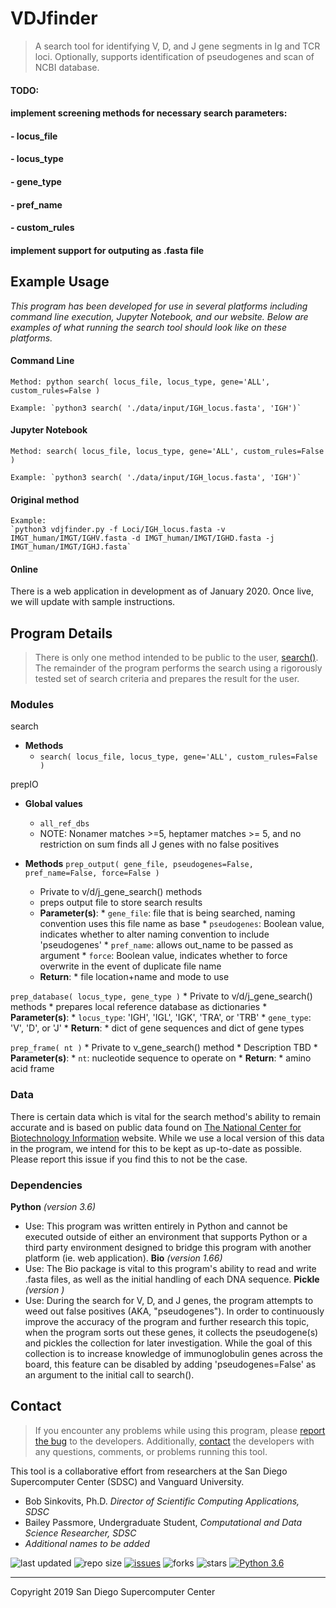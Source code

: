 # VDJfinder
> A search tool for identifying V, D, and J gene segments in Ig and TCR loci. Optionally, supports identification of pseudogenes and scan of NCBI database.


#### TODO:
#### implement screening methods for necessary search parameters:
####    - locus_file
####    - locus_type
####    - gene_type
####    - pref_name
####    - custom_rules
#### implement support for outputing as .fasta file


## Example Usage
_This program has been developed for use in several platforms including command line execution, Jupyter Notebook, and our website. Below are examples of what running the search tool should look like on these platforms._

#### Command Line
    Method: python search( locus_file, locus_type, gene='ALL', custom_rules=False )

    Example: `python3 search( './data/input/IGH_locus.fasta', 'IGH')`

#### Jupyter Notebook
    Method: search( locus_file, locus_type, gene='ALL', custom_rules=False )

    Example: `python3 search( './data/input/IGH_locus.fasta', 'IGH')`

#### Original method
    Example:
    `python3 vdjfinder.py -f Loci/IGH_locus.fasta -v IMGT_human/IMGT/IGHV.fasta -d IMGT_human/IMGT/IGHD.fasta -j IMGT_human/IMGT/IGHJ.fasta`

#### Online
There is a web application in development as of January 2020. Once live, we will update with sample instructions.



## **Program Details**
> There is only one method intended to be public to the user, [search()](https://github.com/bailatrix/VDJfinder/blob/master/src/modules/search.py). The remainder of the program performs the search using a rigorously tested set of search criteria and prepares the result for the user. 


### Modules
search
* __Methods__
    * `search( locus_file, locus_type, gene='ALL', custom_rules=False )`

prepIO
* __Global values__
    * `all_ref_dbs`
    * NOTE: Nonamer matches >=5, heptamer matches >= 5, and no restriction on sum finds all J genes with no false positives

* __Methods__
`prep_output( gene_file, pseudogenes=False, pref_name=False, force=False )`
     * Private to v/d/j_gene_search() methods
     * preps output file to store search results
     * __Parameter(s)__:
           * `gene_file`: file that is being searched, naming convention uses this file name as base
           * `pseudogenes`: Boolean value, indicates whether to alter naming convention to include 'pseudogenes'
           * `pref_name`: allows out_name to be passed as argument
           * `force`: Boolean value, indicates whether to force overwrite in the event of duplicate file name
     * __Return__: 
           * file location+name and mode to use
       
`prep_database( locus_type, gene_type )`
     * Private to v/d/j_gene_search() methods
     * prepares local reference database as dictionaries
     * __Parameter(s)__:
           * `locus_type`: 'IGH', 'IGL', 'IGK', 'TRA', or 'TRB'
           * `gene_type`: 'V', 'D', or 'J'
     * __Return__:
           * dict of gene sequences and dict of gene types
    
`prep_frame( nt )`
     * Private to v_gene_search() method
     * Description TBD 
     * __Parameter(s)__:
           * `nt`: nucleotide sequence to operate on
     * __Return__:
           * amino acid frame

### Data
There is certain data which is vital for the search method's ability to remain accurate and is based on public data found on [The National Center for Biotechnology Information](https://www.ncbi.nlm.nih.gov/gene?Db=gene&Cmd=DetailsSearch&Term=3492) website. While we use a local version of this data in the program, we intend for this to be kept as up-to-date as possible. Please report this issue if you find this to not be the case. 

### Dependencies
__Python__ _(version 3.6)_
- Use: This program was written entirely in Python and cannot be executed outside of either an environment that supports Python or a third party environment designed to bridge this program with another platform (ie. web application). 
__Bio__ _(version 1.66)_
- Use: The Bio package is vital to this program's ability to read and write .fasta files, as well as the initial handling of each DNA sequence.
__Pickle__ _(version )_
- Use: During the search for V, D, and J genes, the program attempts to weed out false positives (AKA, "pseudogenes"). In order to continuously improve the accuracy of the program and further research this topic, when the program sorts out these genes, it collects the pseudogene(s) and pickles the collection for later investigation. While the goal of this collection is to increase knowledge of immunoglobulin genes across the board, this feature can be disabled by adding 'pseudogenes=False' as an argument to the initial call to search().


## **Contact**
> If you encounter any problems while using this program, please [report the bug](https://github.com/bailatrix/VDJfinder/issues) to the developers. Additionally, [contact](https://www.eloquenceintech.com/contact) the developers with any questions, comments, or problems running this tool.

This tool is a collaborative effort from researchers at the San Diego Supercomputer Center (SDSC) and Vanguard University.
- Bob Sinkovits, Ph.D. _Director of Scientific Computing Applications, SDSC_
- Bailey Passmore, Undergraduate Student, _Computational and Data Science Researcher, SDSC_
- _Additional names to be added_ 

![last updated](https://img.shields.io/github/last-commit/bailatrix/VDJfinder)
![repo size](https://img.shields.io/github/repo-size/bailatrix/VDJfinder)
[![issues](https://img.shields.io/github/issues/bailatrix/VDJfinder)](https://github.com/bailatrix/VDJfinder/issues)
![forks](https://img.shields.io/github/forks/bailatrix/VDJfinder?style=social)
![stars](https://img.shields.io/github/stars/bailatrix/VDJfinder?style=social)
[![Python 3.6](https://img.shields.io/badge/python-3.6-blue.svg)](https://www.python.org/downloads/release/python-360/)

---

Copyright 2019 San Diego Supercomputer Center